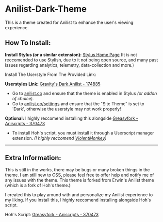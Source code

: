 # Anilist-Dark-Theme

This is a theme created for Anilist to enhance the user's viewing experience. 


## How To Install:
**Install Stylus (or a similar extension):** [Stylus Home Page](https://add0n.com/stylus.html)
(It is not reccomended to use Stylish, due to it not being open source, and many past issues regarding analytics, telemetry, data-collection and more.)

Install The Userstyle From The Provided Link:

**Userstyles Link:** [Gravity's Dark Anilist - 174885](https://userstyles.org/styles/174885/gravity-s-dark-anilist)

- Go to [anilist.co](https://anilist.co/home) and ensure that the theme is enabled in Stylus *(or addon of choice).*
- Go to [anilist.co/settings](https://anilist.co/settings) and ensure that the "Site Theme" is set to 'Dark', otherwise the userstyle may not work properly!

**Optional:** I highly reccomend installing this alongside [Greasyfork - Aniscripts - 370473](https://greasyfork.org/en/scripts/370473-aniscripts)

- To install Hoh's script, you must install it through a Userscript manager extension.
*(I highly reccomend [ViolentMonkey](https://github.com/violentmonkey/violentmonkey))*
___________________________

## Extra Information:

This is still in the works, there may be bugs or many broken things in the theme.
I am still new to CSS, please feel free to offer help and notify me of any issues with the theme.
This theme is forked from Erwin's Anilist theme (which is a fork of Hoh's theme.)

I created this to play around with and personalize my Anilist experience to my liking.
If you install this, I highly reccomend installing alongside Hoh's script.

Hoh's Script: [Greasyfork - Aniscripts - 370473](https://greasyfork.org/en/scripts/370473-aniscripts)
